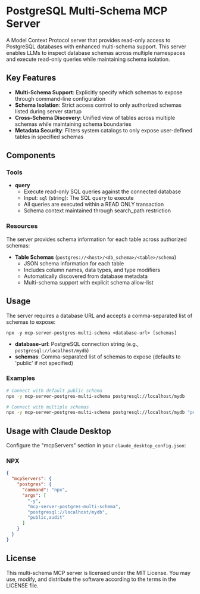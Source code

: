 # PostgreSQL Multi-Schema MCP Server

A Model Context Protocol server that provides read-only access to PostgreSQL databases with enhanced multi-schema support. This server enables LLMs to inspect database schemas across multiple namespaces and execute read-only queries while maintaining schema isolation.

## Key Features

- **Multi-Schema Support**: Explicitly specify which schemas to expose through command-line configuration
- **Schema Isolation**: Strict access control to only authorized schemas listed during server startup
- **Cross-Schema Discovery**: Unified view of tables across multiple schemas while maintaining schema boundaries
- **Metadata Security**: Filters system catalogs to only expose user-defined tables in specified schemas

## Components

### Tools

- **query**
  - Execute read-only SQL queries against the connected database
  - Input: `sql` (string): The SQL query to execute
  - All queries are executed within a READ ONLY transaction
  - Schema context maintained through search_path restriction

### Resources

The server provides schema information for each table across authorized schemas:

- **Table Schemas** (`postgres://<host>/<db_schema>/<table>/schema`)
  - JSON schema information for each table
  - Includes column names, data types, and type modifiers
  - Automatically discovered from database metadata
  - Multi-schema support with explicit schema allow-list

## Usage

The server requires a database URL and accepts a comma-separated list of schemas to expose:

```
npx -y mcp-server-postgres-multi-schema <database-url> [schemas]
```

- **database-url**: PostgreSQL connection string (e.g., `postgresql://localhost/mydb`)
- **schemas**: Comma-separated list of schemas to expose (defaults to 'public' if not specified)

### Examples

```bash
# Connect with default public schema
npx -y mcp-server-postgres-multi-schema postgresql://localhost/mydb

# Connect with multiple schemas
npx -y mcp-server-postgres-multi-schema postgresql://localhost/mydb "public,analytics,staging"
```

## Usage with Claude Desktop

Configure the "mcpServers" section in your `claude_desktop_config.json`:

### NPX

```json
{
  "mcpServers": {
    "postgres": {
      "command": "npx",
      "args": [
        "-y",
        "mcp-server-postgres-multi-schema",
        "postgresql://localhost/mydb",
        "public,audit"
      ]
    }
  }
}
```

## License

This multi-schema MCP server is licensed under the MIT License. You may use, modify, and distribute the software according to the terms in the LICENSE file.
